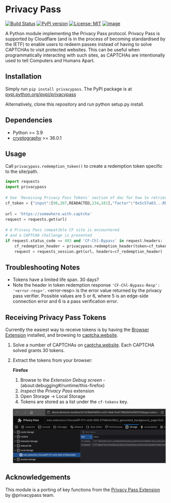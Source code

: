 # Privacy Pass

[![Build Status](https://drone.sergeserge.com/api/badges/SergeBakharev/privacypass/status.svg)](https://drone.sergeserge.com/SergeBakharev/privacypass)
[![PyPI version](https://badge.fury.io/py/privacypass.svg)](https://badge.fury.io/py/privacypass)
[![License: MIT](https://img.shields.io/badge/License-MIT-yellow.svg)](https://opensource.org/licenses/MIT)
[![image](https://img.shields.io/pypi/pyversions/privacypass.svg)](https://pypi.org/project/privacypass/)

A Python module implementing the Privacy Pass protocol. Privacy Pass is supported by Cloudflare (and is in the process of becoming standardised by the IETF) to enable users to redeem passes instead of having to solve CAPTCHAs to visit protected websites. This can be useful when programmatically interacting with such sites, as CAPTCHAs are intentionally used to tell Computers and Humans Apart.

## Installation

Simply run `pip install privacypass`. The PyPI package is at [pypi.python.org/pypi/privacypass](https://pypi.python.org/pypi/privacypass)

Alternatively, clone this repository and run python setup.py install.

## Dependencies

* Python >= 3.9
* [cryptography](https://cryptography.io/) >= 36.0.1

## Usage

Call `privacypass.redemption_token()` to create a redemption token specific to the site/path.

``` python
import requests
import privacypass

# See `Receiving Privacy Pass Tokens` section of doc for how to retrieve tokens
cf_token = {"input":[98,207,READACTED,234,181],"factor":"0x5c57a03...REDACTED..68ef47","blindedPoint":"BAV...REDACTED...dss=","unblindedPoint":"BOu0AArK..REDACTED..jdBbeqo=","signed":{"blindedPoint":"BPs6ed..REDACTED..0ZWw=","unblindedPoint":"BHtp..REDACTED..hU0="}}

url = 'https://somewhere.with.captcha'
request = requests.get(url)

# A Privacy Pass compatible CF site is encountered
# and a CAPTCHA challenge is presented
if request.status_code == 403 and 'CF-Chl-Bypass' in request.headers:
    cf_redemption_header = privacypass.redemption_header(token=cf_token, url=url, method='GET')
    request = requests_session.get(url, headers=cf_redemption_header)
```

## Troubleshooting Notes

* Tokens have a limited life span. 30 days?
* Note the header in token redemption response `'CF-Chl-Bypass-Resp': '<error-resp>'`. \<error-resp\> is the error value returned by the privacy pass verifier. Possible values are 5 or 6, where 5 is an edge-side connection error and 6 is a pass verification error.

## Receiving Privacy Pass Tokens

Currently the easiest way to receive tokens is by having the [Browser Extension](https://privacypass.github.io/) installed, and browsing to [captcha.website](https://captcha.website).

1. Solve a number of CAPTCHAs on [captcha.website](https://captcha.website). Each CAPTCHA solved grants 30 tokens.
2. Extract the tokens from your browser:

    **Firefox**

    1. Browse to the *Extension Debug screen* - (about:debugging#/runtime/this-firefox)
    2. *Inspect* the *Privacy Pass* extension
    3. Open Storage -> Local Storage
    4. Tokens are stored as a list under the `cf-tokens` key.

    ![FirefoxScreenshot](docs/firefox_tokens.png)

## Acknowledgements

This module is a porting of key functions from the [Privacy Pass Extension](https://github.com/privacypass/challenge-bypass-extension) by @privacypass team.
